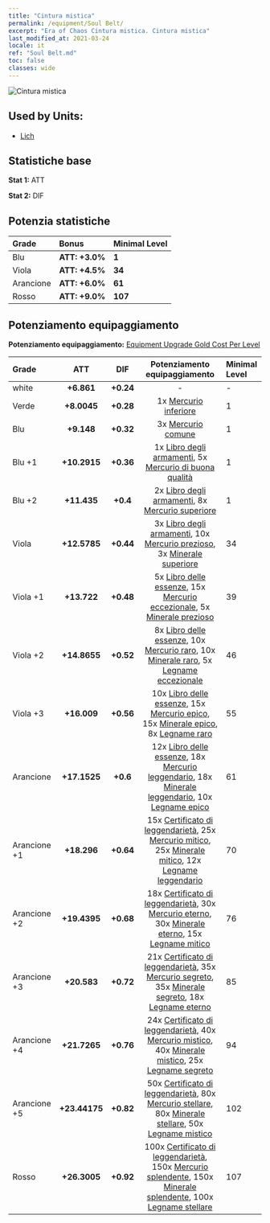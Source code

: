 ```yaml
---
title: "Cintura mistica"
permalink: /equipment/Soul Belt/
excerpt: "Era of Chaos Cintura mistica. Cintura mistica"
last_modified_at: 2021-03-24
locale: it
ref: "Soul Belt.md"
toc: false
classes: wide
---
```


  ![Cintura mistica](/images/e/e_3053.png)

## Used by Units:

* [Lich](/it/units/Lich/) 


## Statistiche base
 **Stat 1:** ATT

 **Stat 2:** DIF

## Potenzia statistiche

  |     Grade    |   Bonus | Minimal Level | 
  |:-------------|:--------|:--------------| 
  | Blu | **ATT: +3.0%** | **1** | 
  | Viola | **ATT: +4.5%** | **34** | 
  | Arancione | **ATT: +6.0%** | **61** | 
  | Rosso | **ATT: +9.0%** | **107** | 


## Potenziamento equipaggiamento
 **Potenziamento equipaggiamento:** [Equipment Upgrade Gold Cost Per Level](/equipment/EquipmentUpgradeCostPerLevel/) 

  |          Grade      | ATT | DIF | Potenziamento equipaggiamento | Minimal Level |
  |:--------------------|:---------:|:---------:|:----------------:|:--------------|
  | white | **+6.861** | **+0.24** | - | - |
  | Verde | **+8.0045** | **+0.28** | 1x [Mercurio inferiore](/it/Items/mat_2/) | 1 |
  | Blu | **+9.148** | **+0.32** | 3x [Mercurio comune](/it/Items/mat_8/) | 1 |
  | Blu +1 | **+10.2915** | **+0.36** | 1x [Libro degli armamenti](/it/Items/mat_18/), 5x [Mercurio di buona qualità](/it/Items/mat_14/) | 1 |
  | Blu +2 | **+11.435** | **+0.4** | 2x [Libro degli armamenti](/it/Items/mat_25/), 8x [Mercurio superiore](/it/Items/mat_21/) | 1 |
  | Viola | **+12.5785** | **+0.44** | 3x [Libro degli armamenti](/it/Items/mat_32/), 10x [Mercurio prezioso](/it/Items/mat_28/), 3x [Minerale superiore](/it/Items/mat_19/) | 34 |
  | Viola +1 | **+13.722** | **+0.48** | 5x [Libro delle essenze](/it/Items/mat_39/), 15x [Mercurio eccezionale](/it/Items/mat_35/), 5x [Minerale prezioso](/it/Items/mat_26/) | 39 |
  | Viola +2 | **+14.8655** | **+0.52** | 8x [Libro delle essenze](/it/Items/mat_46/), 10x [Mercurio raro](/it/Items/mat_42/), 10x [Minerale raro](/it/Items/mat_40/), 5x [Legname eccezionale](/it/Items/mat_34/) | 46 |
  | Viola +3 | **+16.009** | **+0.56** | 10x [Libro delle essenze](/it/Items/mat_53/), 15x [Mercurio epico](/it/Items/mat_49/), 15x [Minerale epico](/it/Items/mat_47/), 8x [Legname raro](/it/Items/mat_41/) | 55 |
  | Arancione | **+17.1525** | **+0.6** | 12x [Libro delle essenze](/it/Items/mat_60/), 18x [Mercurio leggendario](/it/Items/mat_56/), 18x [Minerale leggendario](/it/Items/mat_54/), 10x [Legname epico](/it/Items/mat_48/) | 61 |
  | Arancione +1 | **+18.296** | **+0.64** | 15x [Certificato di leggendarietà](/it/Items/mat_67/), 25x [Mercurio mitico](/it/Items/mat_63/), 25x [Minerale mitico](/it/Items/mat_61/), 12x [Legname leggendario](/it/Items/mat_55/) | 70 |
  | Arancione +2 | **+19.4395** | **+0.68** | 18x [Certificato di leggendarietà](/it/Items/mat_74/), 30x [Mercurio eterno](/it/Items/mat_70/), 30x [Minerale eterno](/it/Items/mat_68/), 15x [Legname mitico](/it/Items/mat_62/) | 76 |
  | Arancione +3 | **+20.583** | **+0.72** | 21x [Certificato di leggendarietà](/it/Items/mat_81/), 35x [Mercurio segreto](/it/Items/mat_77/), 35x [Minerale segreto](/it/Items/mat_75/), 18x [Legname eterno](/it/Items/mat_69/) | 85 |
  | Arancione +4 | **+21.7265** | **+0.76** | 24x [Certificato di leggendarietà](/it/Items/mat_88/), 40x [Mercurio mistico](/it/Items/mat_84/), 40x [Minerale mistico](/it/Items/mat_82/), 25x [Legname segreto](/it/Items/mat_76/) | 94 |
  | Arancione +5 | **+23.44175** | **+0.82** | 50x [Certificato di leggendarietà](/it/Items/mat_95/), 80x [Mercurio stellare](/it/Items/mat_91/), 80x [Minerale stellare](/it/Items/mat_89/), 50x [Legname mistico](/it/Items/mat_83/) | 102 |
  | Rosso | **+26.3005** | **+0.92** | 100x [Certificato di leggendarietà](/it/Items/mat_102/), 150x [Mercurio splendente](/it/Items/mat_98/), 150x [Minerale splendente](/it/Items/mat_96/), 100x [Legname stellare](/it/Items/mat_90/) | 107 |

